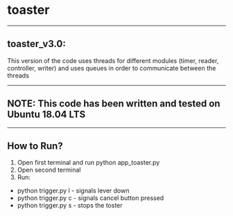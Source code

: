 # toaster
-------------
toaster_v3.0:
-------------
This version of the code uses threads for different modules (timer, reader, controller, writer) and uses queues in order to communicate between the threads

---------------------------------------------------------------
NOTE: This code has been written and tested on Ubuntu 18.04 LTS
---------------------------------------------------------------

-----------
How to Run?
-----------
1. Open first terminal and run python app_toaster.py
2. Open second terminal
3. Run:
- python trigger.py l - signals lever down
- python trigger.py c - signals cancel button pressed
- python trigger.py s - stops the toster
